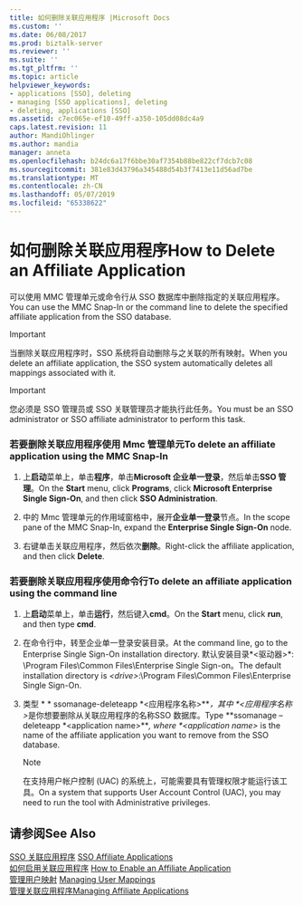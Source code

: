 ```yaml
---
title: 如何删除关联应用程序 |Microsoft Docs
ms.custom: ''
ms.date: 06/08/2017
ms.prod: biztalk-server
ms.reviewer: ''
ms.suite: ''
ms.tgt_pltfrm: ''
ms.topic: article
helpviewer_keywords:
- applications [SSO], deleting
- managing [SSO applications], deleting
- deleting, applications [SSO]
ms.assetid: c7ec065e-ef10-49ff-a350-105dd08dc4a9
caps.latest.revision: 11
author: MandiOhlinger
ms.author: mandia
manager: anneta
ms.openlocfilehash: b24dc6a17f6bbe30af7354b88be822cf7dcb7c08
ms.sourcegitcommit: 381e83d43796a345488d54b3f7413e11d56ad7be
ms.translationtype: MT
ms.contentlocale: zh-CN
ms.lasthandoff: 05/07/2019
ms.locfileid: "65338622"
---
```

# <a name="how-to-delete-an-affiliate-application"></a><span data-ttu-id="5288c-102">如何删除关联应用程序</span><span class="sxs-lookup"><span data-stu-id="5288c-102">How to Delete an Affiliate Application</span></span>
<span data-ttu-id="5288c-103">可以使用 MMC 管理单元或命令行从 SSO 数据库中删除指定的关联应用程序。</span><span class="sxs-lookup"><span data-stu-id="5288c-103">You can use the MMC Snap-In or the command line to delete the specified affiliate application from the SSO database.</span></span>  
  
> [!IMPORTANT]
>  <span data-ttu-id="5288c-104">当删除关联应用程序时，SSO 系统将自动删除与之关联的所有映射。</span><span class="sxs-lookup"><span data-stu-id="5288c-104">When you delete an affiliate application, the SSO system automatically deletes all mappings associated with it.</span></span>  
  
> [!IMPORTANT]
>  <span data-ttu-id="5288c-105">您必须是 SSO 管理员或 SSO 关联管理员才能执行此任务。</span><span class="sxs-lookup"><span data-stu-id="5288c-105">You must be an SSO administrator or SSO affiliate administrator to perform this task.</span></span>  
  
### <a name="to-delete-an-affiliate-application-using-the-mmc-snap-in"></a><span data-ttu-id="5288c-106">若要删除关联应用程序使用 Mmc 管理单元</span><span class="sxs-lookup"><span data-stu-id="5288c-106">To delete an affiliate application using the MMC Snap-In</span></span>  
  
1.  <span data-ttu-id="5288c-107">上**启动**菜单上，单击**程序**，单击**Microsoft 企业单一登录**，然后单击**SSO 管理**。</span><span class="sxs-lookup"><span data-stu-id="5288c-107">On the **Start** menu, click **Programs**, click **Microsoft Enterprise Single Sign-On**, and then click **SSO Administration**.</span></span>  
  
2.  <span data-ttu-id="5288c-108">中的 Mmc 管理单元的作用域窗格中，展开**企业单一登录**节点。</span><span class="sxs-lookup"><span data-stu-id="5288c-108">In the scope pane of the MMC Snap-In, expand the **Enterprise Single Sign-On** node.</span></span>  
  
3.  <span data-ttu-id="5288c-109">右键单击关联应用程序，然后依次**删除**。</span><span class="sxs-lookup"><span data-stu-id="5288c-109">Right-click the affiliate application, and then click **Delete**.</span></span>  
  
### <a name="to-delete-an-affiliate-application-using-the-command-line"></a><span data-ttu-id="5288c-110">若要删除关联应用程序使用命令行</span><span class="sxs-lookup"><span data-stu-id="5288c-110">To delete an affiliate application using the command line</span></span>  
  
1. <span data-ttu-id="5288c-111">上**启动**菜单上，单击**运行**，然后键入**cmd**。</span><span class="sxs-lookup"><span data-stu-id="5288c-111">On the **Start** menu, click **run**, and then type **cmd**.</span></span>  
  
2. <span data-ttu-id="5288c-112">在命令行中，转至企业单一登录安装目录。</span><span class="sxs-lookup"><span data-stu-id="5288c-112">At the command line, go to the Enterprise Single Sign-On installation directory.</span></span> <span data-ttu-id="5288c-113">默认安装目录*\<驱动器\>*: \Program Files\Common Files\Enterprise Single Sign-on。</span><span class="sxs-lookup"><span data-stu-id="5288c-113">The default installation directory is *\<drive\>*:\Program Files\Common Files\Enterprise Single Sign-On.</span></span>  
  
3. <span data-ttu-id="5288c-114">类型 \* \* ssomanage-deleteapp \*\<应用程序名称\>\*\*<em>，其中 \*\<应用程序名称\></em>是你想要删除从关联应用程序的名称SSO 数据库。</span><span class="sxs-lookup"><span data-stu-id="5288c-114">Type \*\*ssomanage –deleteapp \*\<application name\>\*\*<em>, where \*\<application name\></em> is the name of the affiliate application you want to remove from the SSO database.</span></span>  
  
   > [!NOTE]
   >  <span data-ttu-id="5288c-115">在支持用户帐户控制 (UAC) 的系统上，可能需要具有管理权限才能运行该工具。</span><span class="sxs-lookup"><span data-stu-id="5288c-115">On a system that supports User Account Control (UAC), you may need to run the tool with Administrative privileges.</span></span>  
  
## <a name="see-also"></a><span data-ttu-id="5288c-116">请参阅</span><span class="sxs-lookup"><span data-stu-id="5288c-116">See Also</span></span>  
 <span data-ttu-id="5288c-117">[SSO 关联应用程序](../core/sso-affiliate-applications.md) </span><span class="sxs-lookup"><span data-stu-id="5288c-117">[SSO Affiliate Applications](../core/sso-affiliate-applications.md) </span></span>  
 <span data-ttu-id="5288c-118">[如何启用关联应用程序](../core/how-to-enable-an-affiliate-application.md) </span><span class="sxs-lookup"><span data-stu-id="5288c-118">[How to Enable an Affiliate Application](../core/how-to-enable-an-affiliate-application.md) </span></span>  
 <span data-ttu-id="5288c-119">[管理用户映射](../core/managing-user-mappings.md) </span><span class="sxs-lookup"><span data-stu-id="5288c-119">[Managing User Mappings](../core/managing-user-mappings.md) </span></span>  
 [<span data-ttu-id="5288c-120">管理关联应用程序</span><span class="sxs-lookup"><span data-stu-id="5288c-120">Managing Affiliate Applications</span></span>](../core/managing-affiliate-applications.md)